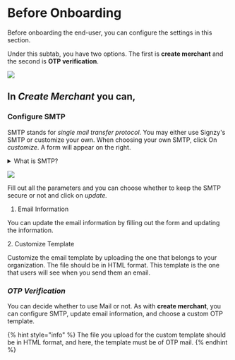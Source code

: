 # Before Onboarding

Before onboarding the end-user, you can configure the settings in this section.

Under this subtab, you have two options. The first is **create merchant** and the second is **OTP verification**.

![](../../.gitbook/assets/15)

## In _**Create Merchant**_ you can,

### Configure SMTP

SMTP stands for _single mail transfer protocol_. You may either use Signzy's SMTP or customize your own. When choosing your own SMTP, click On _customize_. A form will appear on the right.

<details>

<summary>What is SMTP?</summary>

The **Simple Mail Transfer Protocol** (SMTP) is an internet standard communication protocol for electronic mail transmission. Mail servers and other message transfer agents use SMTP to send and receive mail messages.

</details>

![](../../.gitbook/assets/16)

Fill out all the parameters and you can choose whether to keep the SMTP secure or not and click on _update._

1. Email Information

You can update the email information by filling out the form and updating the information.

2\. Customize Template

Customize the email template by uploading the one that belongs to your organization. The file should be in HTML format. This template is the one that users will see when you send them an email.

### _**OTP Verification**_

You can decide whether to use Mail or not. As with **create merchant**, you can configure SMTP, update email information, and choose a custom OTP template.

{% hint style="info" %}
The file you upload for the custom template should be in HTML format, and here, the template must be of OTP mail.
{% endhint %}
